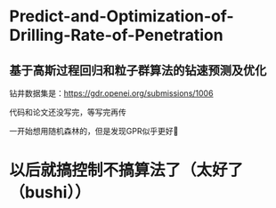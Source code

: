 # Predict-and-Optimization-of-Drilling-Rate-of-Penetration

## 基于高斯过程回归和粒子群算法的钻速预测及优化

钻井数据集是：https://gdr.openei.org/submissions/1006

代码和论文还没写完，等写完再传

一开始想用随机森林的，但是发现GPR似乎更好😬

# 以后就搞控制不搞算法了（太好了（bushi））
